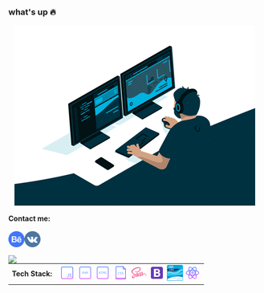 ### what's up :fire:
<p align="center"><img src="https://github.com/TheZnat/TheZnat/blob/main/fr.gif"><p>
<strong>Contact me:</strong><br><br>
<a href="https://www.behance.net/Znat">
  <img align="left" alt="behance" width="32px" src="behance.png" />
 </a>
 <a href="https://vk.com/theznat7">
  <img align="left" alt="Vk" width="32px" src="vk.png" />
 </a> 
 <br/>
 <br/>
  
  <table align="center" cellspacing="0" cellpadding="0"  background-color:white>
  <tr>
    <td valign="middle">
      <strong>Tech Stack:</strong>
    </td>  
    <td valign="middle">
    <img width="32" src="https://github.com/TheZnat/TheZnat/blob/main/icons/icons8-javascript-64.png">
    <img width="32" src="https://github.com/TheZnat/TheZnat/blob/main/icons/icons8-php-64.png">
    <img width="32" src="https://github.com/TheZnat/TheZnat/blob/main/icons/icons8-html-64.png">
    <img width="32" src="https://github.com/TheZnat/TheZnat/blob/main/icons/icons8-css-файл-64.png">
    <img width="32" src="https://github.com/TheZnat/TheZnat/blob/main/icons/icons8-sass-96.png">
    <img width="32" src="https://github.com/TheZnat/TheZnat/blob/main/icons/icons8-bootstrap-96.png">
    <img width="32" src="https://github.com/TheZnat/TheZnat/blob/main/ccna-introduction-to-networks%20(1).png">
    <img width="32" src="https://github.com/TheZnat/TheZnat/blob/main/icons/icons8-react-native-64.png">
    </td>
  </tr>  
     <img align="left" src="https://www.codewars.com/users/TheZnat/badges/large"/>
</table>

  



